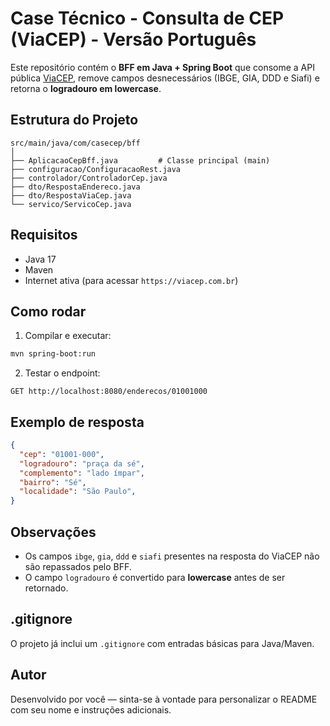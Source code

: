 # Case Técnico - Consulta de CEP (ViaCEP) - Versão Português

Este repositório contém o **BFF em Java + Spring Boot** que consome a API pública [ViaCEP](https://viacep.com.br/), remove campos desnecessários (IBGE, GIA, DDD e Siafi) e retorna o **logradouro em lowercase**.

## Estrutura do Projeto
```
src/main/java/com/casecep/bff
│
├── AplicacaoCepBff.java         # Classe principal (main)
├── configuracao/ConfiguracaoRest.java
├── controlador/ControladorCep.java
├── dto/RespostaEndereco.java
├── dto/RespostaViaCep.java
└── servico/ServicoCep.java
```

## Requisitos
- Java 17
- Maven
- Internet ativa (para acessar `https://viacep.com.br`)

## Como rodar
1. Compilar e executar:
```bash
mvn spring-boot:run
```

2. Testar o endpoint:
```
GET http://localhost:8080/enderecos/01001000
```

## Exemplo de resposta
```json
{
  "cep": "01001-000",
  "logradouro": "praça da sé",
  "complemento": "lado ímpar",
  "bairro": "Sé",
  "localidade": "São Paulo",
}
```

## Observações
- Os campos `ibge`, `gia`, `ddd` e `siafi` presentes na resposta do ViaCEP não são repassados pelo BFF.
- O campo `logradouro` é convertido para **lowercase** antes de ser retornado.

## .gitignore
O projeto já inclui um `.gitignore` com entradas básicas para Java/Maven.

## Autor
Desenvolvido por você — sinta-se à vontade para personalizar o README com seu nome e instruções adicionais.
